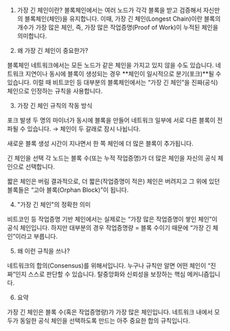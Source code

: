 
1. 가장 긴 체인이란?
블록체인에서는 여러 노드가 각각 블록을 받고 검증해서
자신만의 블록체인(체인)을 유지합니다.
이때, 가장 긴 체인(Longest Chain)이란
블록의 개수가 가장 많은 체인,
즉, 가장 많은 작업증명(Proof of Work)이 누적된 체인을 의미합니다.

2. 왜 가장 긴 체인이 중요한가?

블록체인 네트워크에서는
모든 노드가 같은 체인을 가지고 있지 않을 수도 있습니다.
네트워크 지연이나 동시에 블록이 생성되는 경우
**체인이 일시적으로 분기(포크)**될 수 있습니다.
이럴 때 비트코인 등 대부분의 블록체인에서는
“가장 긴 체인”을 진짜(공식) 체인으로 인정하는 규칙을 사용합니다.


3. 가장 긴 체인 규칙의 작동 방식


포크 발생
두 명의 마이너가 동시에 블록을 만들어
네트워크 일부에 서로 다른 블록이 전파될 수 있습니다.
→ 체인이 두 갈래로 잠시 나뉩니다.


새로운 블록 생성
시간이 지나면서
한 쪽 체인에 더 많은 블록이 추가됩니다.


긴 체인을 선택
각 노드는
블록 수(또는 누적 작업증명)가 더 많은 체인을
자신의 공식 체인으로 선택합니다.


짧은 체인은 버림
결과적으로,
더 짧은(작업증명이 적은) 체인은 버려지고
그 위에 있던 블록들은 “고아 블록(Orphan Block)”이 됩니다.



4. "가장 긴 체인"의 정확한 의미

비트코인 등 작업증명 기반 체인에서는
실제로는 “가장 많은 작업증명이 쌓인 체인”이
공식 체인입니다.
하지만 대부분의 경우
작업증명량 = 블록 수이기 때문에
“가장 긴 체인”이라고 부릅니다.


5. 왜 이런 규칙을 쓰나?

네트워크의 합의(Consensus)를 위해서입니다.
누구나 규칙만 알면
어떤 체인이 “진짜”인지 스스로 판단할 수 있습니다.
탈중앙화와 신뢰성을 보장하는 핵심 메커니즘입니다.


6. 요약

가장 긴 체인은
블록 수(혹은 작업증명량)가 가장 많은 체인입니다.
네트워크 내에서
모두가 동일한 공식 체인을 선택하도록 만드는
아주 중요한 합의 규칙입니다.
